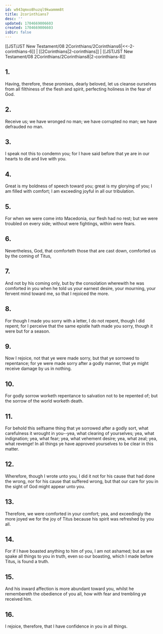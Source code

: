 ```yaml
---
id: w943qmxo8huzql9kwammm8t
title: 2corinthians7
desc: ''
updated: 1704669006603
created: 1704669006603
isDir: false
---
```

[[JST/JST New Testament/08 2Corinthians/2Corinthians6|<<-2-corinthians-6]] | [[2Corinthians|2-corinthians]] | [[JST/JST New Testament/08 2Corinthians/2Corinthians8|2-corinthians-8]]
## 1.
Having, therefore, these promises, dearly beloved, let us cleanse ourselves from all filthiness of the flesh and spirit, perfecting holiness in the fear of God.
## 2.
Receive us; we have wronged no man; we have corrupted no man; we have defrauded no man.
## 3.
I speak not this to condemn you; for I have said before that ye are in our hearts to die and live with you.
## 4.
Great is my boldness of speech toward you; great is my glorying of you; I am filled with comfort; I am exceeding joyful in all our tribulation.
## 5.
For when we were come into Macedonia, our flesh had no rest; but we were troubled on every side; without were fightings, within were fears.
## 6.
Nevertheless, God, that comforteth those that are cast down, comforted us by the coming of Titus,
## 7.
And not by his coming only, but by the consolation wherewith he was comforted in you when he told us your earnest desire, your mourning, your fervent mind toward me, so that I rejoiced the more.
## 8.
For though I made you sorry with a letter, I do not repent, though I did repent; for I perceive that the same epistle hath made you sorry, though it were but for a season.
## 9.
Now I rejoice, not that ye were made sorry, but that ye sorrowed to repentance; for ye were made sorry after a godly manner, that ye might receive damage by us in nothing.
## 10.
For godly sorrow worketh repentance to salvation not to be repented of; but the sorrow of the world worketh death.
## 11.
For behold this selfsame thing that ye sorrowed after a godly sort, what carefulness it wrought in you\--yea, what clearing of yourselves; yea, what indignation; yea, what fear; yea, what vehement desire; yea, what zeal; yea, what revenge! In all things ye have approved yourselves to be clear in this matter.
## 12.
Wherefore, though I wrote unto you, I did it not for his cause that had done the wrong, nor for his cause that suffered wrong, but that our care for you in the sight of God might appear unto you.
## 13.
Therefore, we were comforted in your comfort; yea, and exceedingly the more joyed we for the joy of Titus because his spirit was refreshed by you all.
## 14.
For if I have boasted anything to him of you, I am not ashamed; but as we spake all things to you in truth, even so our boasting, which I made before Titus, is found a truth.
## 15.
And his inward affection is more abundant toward you, whilst he remembereth the obedience of you all, how with fear and trembling ye received him.
## 16.
I rejoice, therefore, that I have confidence in you in all things.

